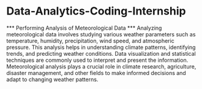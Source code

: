 # Data-Analytics-Coding-Internship
*** Performing Analysis of Meteorological Data ***
Analyzing meteorological data involves studying various weather parameters such as temperature, humidity, precipitation, wind speed, and atmospheric pressure. 
This analysis helps in understanding climate patterns, identifying trends, and predicting weather conditions. Data visualization and statistical techniques are 
commonly used to interpret and present the information. Meteorological analysis plays a crucial role in climate research, agriculture, disaster management, and 
other fields to make informed decisions and adapt to changing weather patterns.

